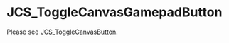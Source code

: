 # JCS_ToggleCanvasGamepadButton

Please see [JCS_ToggleCanvasButton](https://jcs090218.github.io/JCSUnity/ScriptReference/index.html?page=UI_sl_Button_sl_Canvas_sl_JCS_ToggleCanvasButton).
